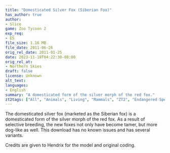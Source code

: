 ```yaml
---
title: "Domesticated Silver Fox (Siberian Fox)"
has_author: true
author: 
- Slice
game: Zoo Tycoon 2
exp_req: 
- ES
file_size: 1.16 MB
file_date: 2011-06-26
orig_rel_date: 2011-01-25
date: 2023-11-18T04:22:30-08:00
orig_rel_at: 
- Northern Skies
draft: false
license: Unknown
alt_text: 
languages:
- English
summary: "A domesticated form of the silver morph of the red fox."
zt2tags: ["All", "Animals", "Living", "Mammals", "ZT2", "Endangered Species", "Asia", "Canids"]
---
```

The domesticated silver fox (marketed as the Siberian fox) is a domesticated form of the silver morph of the red fox. As a result of selective breeding, the new foxes not only have become tamer, but more dog-like as well. This download has no known issues and has several variants.

Credits are given to Hendrix for the model and original coding.